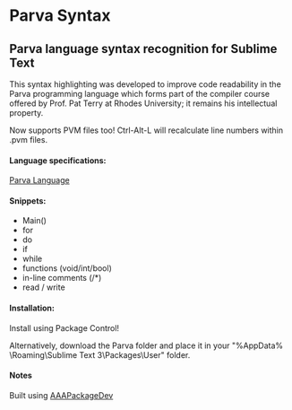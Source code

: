 # Parva Syntax
Parva language syntax recognition for Sublime Text
-----------

This syntax highlighting was developed to improve code readability in the Parva programming language which forms part of the compiler course offered by Prof. Pat Terry at Rhodes University; it remains his intellectual property.

Now supports PVM files too!
Ctrl-Alt-L will recalculate line numbers within .pvm files.

#### Language specifications: 
[Parva Language](http://www.cs.ru.ac.za/courses/CSc301/Translators/parva.htm)

#### Snippets:
- Main()
- for
- do
- if
- while
- functions (void/int/bool)
- in-line comments (/*)
- read / write

#### Installation: 
Install using Package Control! 

Alternatively, download the Parva folder and place it in your "%AppData% \Roaming\Sublime Text 3\Packages\User" folder.

#### Notes
Built using [AAAPackageDev](https://github.com/SublimeText/AAAPackageDev)

